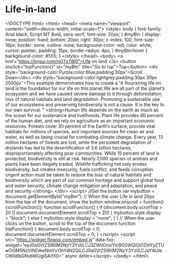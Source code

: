# Life-in-land
&lt;!DOCTYPE html> &lt;html> &lt;head> &lt;meta name="viewport" content="width=device-width, initial-scale=1"> &lt;style> body {   font-family: Arial black, Script MT Bold, sans-serif;   font-size: 20px; }  #myBtn {   display: none;   position: fixed;   bottom: 20px;   right: 30px;   z-index: 100;   font-size: 18px;   border: none;   outline: none;   background-color: red;   color: white;   cursor: pointer;   padding: 15px;   border-radius: 4px; }  #myBtn:hover {   background-color: #555; } &lt;/style> &lt;/head> &lt;body> &lt;a href="https://imgur.com/nGTz7W0">Life on land &lt;/a> &lt;button onclick="topFunction()" id="myBtn" title="Go to top">Top&lt;/button>  &lt;div style="background-color:Purple;color:Blue;padding:30px">Scroll Down&lt;/div> &lt;div style="background-color:lightgrey;padding:30px 30px 2500px">This example demonstrates how to create a "A flourishing life on land is the foundation for our life on this planet.We are all part of the planet’s ecosystem and we have caused severe damage to it through deforestation, loss of natural habitats and land degradation. Promoting a sustainable use of our ecosystems and preserving biodiversity is not a cause. It is the key to our own survival.  "    &lt;strong>Human life depends on the earth as much as the ocean for our sustenance and livelihoods. Plant life provides 80 percent of the human diet, and we rely on agriculture as an important economic resources. Forests cover 30 percent of the Earth’s surface, provide vital habitats for millions of species, and important sources for clean air and water, as well as being crucial for combating climate change.  Every year, 13 million hectares of forests are lost, while the persistent degradation of drylands has led to the desertification of 3.6 billion hectares, disproportionately affecting poor communities.  While 15 percent of land is protected, biodiversity is still at risk. Nearly 7,000 species of animals and plants have been illegally traded. Wildlife trafficking not only erodes biodiversity, but creates insecurity, fuels conflict, and feeds corruption. Urgent action must be taken to reduce the loss of natural habitats and biodiversity which are part of our common heritage and support global food and water security, climate change mitigation and adaptation, and peace and security.&lt;/strong>.&lt;/div>    &lt;script> //Get the button var mybutton = document.getElementById("myBtn");  // When the user Life in land 20px from the top of the document, show the button window.onscroll = function() {scrollFunction()};  function scrollFunction() {   if (document.body.scrollTop > 20 || document.documentElement.scrollTop > 20) {     mybutton.style.display = "block";   } else {     mybutton.style.display = "none";   } }  // When the user clicks on the button, scroll to the top of the document function topFunction() {   document.body.scrollTop = 0;   document.documentElement.scrollTop = 0; } &lt;/script> &lt;script src="https://widget.flowxo.com/embed.js" data-fxo-widget="eyJ0aGVtZSI6IiM2NzY3YzIiLCJ3ZWIiOnsiYm90SWQiOiI1ZmYyZTUwOGM5NzViNDAwNmYxYmY4N2QiLCJ0aGVtZSI6IiM2NzY3YzIiLCJsYWJlbCI6IldlbGNvbWUgISAifX0=" async defer>&lt;/script> &lt;/body> &lt;/html>
